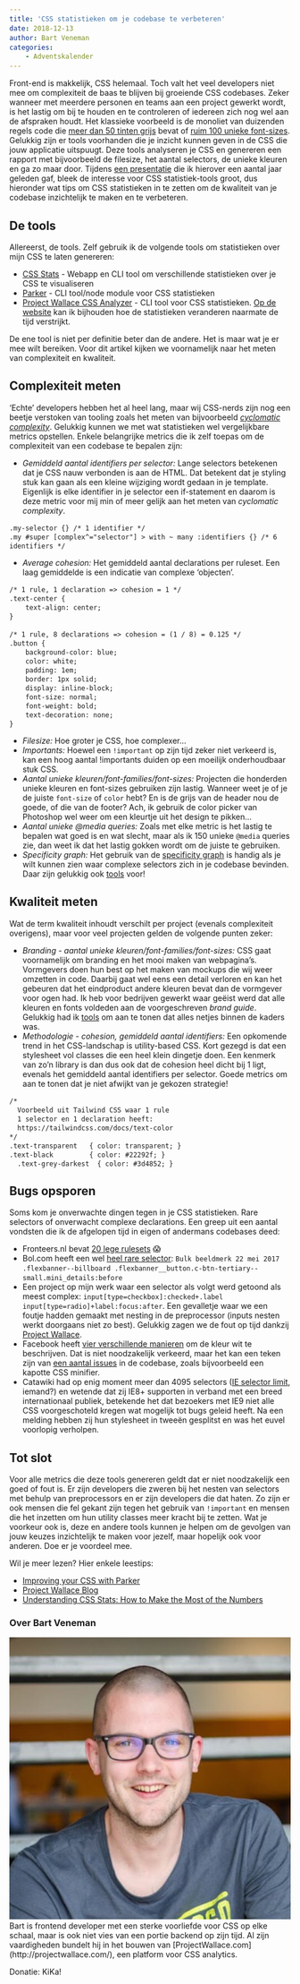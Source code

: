 ```yaml
---
title: 'CSS statistieken om je codebase te verbeteren'
date: 2018-12-13
author: Bart Veneman
categories:
    - Adventskalender
---
```


Front-end is makkelijk, CSS helemaal. Toch valt het veel developers niet mee om complexiteit de baas te blijven bij groeiende CSS codebases. Zeker wanneer met meerdere personen en teams aan een project gewerkt wordt, is het lastig om bij te houden en te controleren of iedereen zich nog wel aan de afspraken houdt. Het klassieke voorbeeld is de monoliet van duizenden regels code die [meer dan 50 tinten grijs](https://www.projectwallace.com/printdeal/drukzo/colors) bevat of [ruim 100 unieke font-sizes](https://www.projectwallace.com/teamwallace/smashing-magazine/fontsizes). Gelukkig zijn er tools voorhanden die je inzicht kunnen geven in de CSS die jouw applicatie uitspuugt. Deze tools analyseren je CSS en genereren een rapport met bijvoorbeeld de filesize, het aantal selectors, de unieke kleuren en ga zo maar door. Tijdens [een presentatie](https://codepen.io/bartveneman/pen/OPMevb) die ik hierover een aantal jaar geleden gaf, bleek de interesse voor CSS statistiek-tools groot, dus hieronder wat tips om CSS statistieken in te zetten om de kwaliteit van je codebase inzichtelijk te maken en te verbeteren.

## De tools

Allereerst, de tools. Zelf gebruik ik de volgende tools om statistieken over mijn CSS te laten genereren:

-   [CSS Stats](https://cssstats.com/) - Webapp en CLI tool om verschillende statistieken over je CSS te visualiseren
-   [Parker](https://github.com/katiefenn/parker) - CLI tool/node module voor CSS statistieken
-   [Project Wallace CSS Analyzer](https://github.com/bartveneman/wallace-cli) - CLI tool voor CSS statistieken. [Op de website](https://www.projectwallace.com/) kan ik bijhouden hoe de statistieken veranderen naarmate de tijd verstrijkt.

De ene tool is niet per definitie beter dan de andere. Het is maar wat je er mee wilt bereiken. Voor dit artikel kijken we voornamelijk naar het meten van complexiteit en kwaliteit.

## Complexiteit meten

‘Echte’ developers hebben het al heel lang, maar wij CSS-nerds zijn nog een beetje verstoken van tooling zoals het meten van bijvoorbeeld _[cyclomatic complexity](https://en.wikipedia.org/wiki/Cyclomatic_complexity)_. Gelukkig kunnen we met wat statistieken wel vergelijkbare metrics opstellen. Enkele belangrijke metrics die ik zelf toepas om de complexiteit van een codebase te bepalen zijn:

-   _Gemiddeld aantal identifiers per selector:_ Lange selectors betekenen dat je CSS nauw verbonden is aan de HTML. Dat betekent dat je styling stuk kan gaan als een kleine wijziging wordt gedaan in je template. Eigenlijk is elke identifier in je selector een if-statement en daarom is deze metric voor mij min of meer gelijk aan het meten van _cyclomatic complexity_.

```
.my-selector {} /* 1 identifier */
.my #super [complex^="selector"] > with ~ many :identifiers {} /* 6 identifiers */
```

-   _Average cohesion:_ Het gemiddeld aantal declarations per ruleset. Een laag gemiddelde is een indicatie van complexe ‘objecten’.

```
/* 1 rule, 1 declaration => cohesion = 1 */
.text-center {
    text-align: center;
}

/* 1 rule, 8 declarations => cohesion = (1 / 8) = 0.125 */
.button {
    background-color: blue;
    color: white;
    padding: 1em;
    border: 1px solid;
    display: inline-block;
    font-size: normal;
    font-weight: bold;
    text-decoration: none;
}
```

-   _Filesize:_ Hoe groter je CSS, hoe complexer…
-   _Importants:_ Hoewel een `!important` op zijn tijd zeker niet verkeerd is, kan een hoog aantal !importants duiden op een moeilijk onderhoudbaar stuk CSS.
-   _Aantal unieke kleuren/font-families/font-sizes:_ Projecten die honderden unieke kleuren en font-sizes gebruiken zijn lastig. Wanneer weet je of je de juiste `font-size` of `color` hebt? En is de grijs van de header nou de goede, of die van de footer? Ach, ik gebruik de color picker van Photoshop wel weer om een kleurtje uit het design te pikken…
-   _Aantal unieke @media queries:_ Zoals met elke metric is het lastig te bepalen wat goed is en wat slecht, maar als ik 150 unieke `@media` queries zie, dan weet ik dat het lastig gokken wordt om de juiste te gebruiken.
-   _Specificity graph:_ Het gebruik van de [specificity graph](https://csswizardry.com/2014/10/the-specificity-graph/) is handig als je wilt kunnen zien waar complexe selectors zich in je codebase bevinden. Daar zijn gelukkig ook [tools](https://isellsoap.github.io/specificity-visualizer/) voor!

## Kwaliteit meten

Wat de term kwaliteit inhoudt verschilt per project (evenals complexiteit overigens), maar voor veel projecten gelden de volgende punten zeker:

-   _Branding - aantal unieke kleuren/font-families/font-sizes:_ CSS gaat voornamelijk om branding en het mooi maken van webpagina’s. Vormgevers doen hun best op het maken van mockups die wij weer omzetten in code. Daarbij gaat wel eens een detail verloren en kan het gebeuren dat het eindproduct andere kleuren bevat dan de vormgever voor ogen had. Ik heb voor bedrijven gewerkt waar geëist werd dat alle kleuren en fonts voldeden aan de voorgeschreven _brand guide_. Gelukkig had ik [tools](https://github.com/bartveneman/gromit-cli) om aan te tonen dat alles netjes binnen de kaders was.
-   _Methodologie - cohesion, gemiddeld aantal identifiers:_ Een opkomende trend in het CSS-landschap is utility-based CSS. Kort gezegd is dat een stylesheet vol classes die een heel klein dingetje doen. Een kenmerk van zo’n library is dan dus ook dat de cohesion heel dicht bij 1 ligt, evenals het gemiddeld aantal identifiers per selector. Goede metrics om aan te tonen dat je niet afwijkt van je gekozen strategie!

```
/*
  Voorbeeld uit Tailwind CSS waar 1 rule
  1 selector en 1 declaration heeft:
  https://tailwindcss.com/docs/text-color
*/
.text-transparent   { color: transparent; }
.text-black         { color: #22292f; }
  .text-grey-darkest  { color: #3d4852; }
```

## Bugs opsporen

Soms kom je onverwachte dingen tegen in je CSS statistieken. Rare selectors of onverwacht complexe declarations. Een greep uit een aantal vondsten die ik de afgelopen tijd in eigen of andermans codebases deed:

-   Fronteers.nl bevat [20 lege rulesets](https://www.projectwallace.com/bartveneman/fronteers/stylesheet) 😱
-   Bol.com heeft een wel [heel rare selector](https://www.projectwallace.com/bartveneman/bolcom/selectors): `Bulk beeldmerk 22 mei 2017 .flexbanner--billboard .flexbanner__button.c-btn-tertiary--small.mini_details:before`
-   Een project op mijn werk waar een selector als volgt werd getoond als meest complex: `input[type=checkbox]:checked+.label input[type=radio]+label:focus:after`. Een gevalletje waar we een foutje hadden gemaakt met nesting in de preprocessor (inputs nesten werkt doorgaans niet zo best). Gelukkig zagen we de fout op tijd dankzij [Project Wallace](https://www.projectwallace.com/adwise/sportdirect/imports/20181001090916777#selectors.identifiers.top).
-   Facebook heeft [vier verschillende manieren](https://www.projectwallace.com/teamwallace/facebookcom/colors#duplicate:%23fff) om de kleur wit te beschrijven. Dat is niet noodzakelijk verkeerd, maar het kan een teken zijn van [een aantal issues](https://www.projectwallace.com/blog/detecting-color-aliases/) in de codebase, zoals bijvoorbeeld een kapotte CSS minifier.
-   Catawiki had op enig moment meer dan 4095 selectors ([IE selector limit](https://stackoverflow.com/a/9906889), iemand?) en wetende dat zij IE8+ supporten in verband met een breed internationaal publiek, betekende het dat bezoekers met IE9 niet alle CSS voorgeschoteld kregen wat mogelijk tot bugs geleid heeft. Na een melding hebben zij hun stylesheet in tweeën gesplitst en was het euvel voorlopig verholpen.

## Tot slot

Voor alle metrics die deze tools genereren geldt dat er niet noodzakelijk een goed of fout is. Er zijn developers die zweren bij het nesten van selectors met behulp van preprocessors en er zijn developers die dat haten. Zo zijn er ook mensen die fel gekant zijn tegen het gebruik van `!important` en mensen die het inzetten om hun utility classes meer kracht bij te zetten. Wat je voorkeur ook is, deze en andere tools kunnen je helpen om de gevolgen van jouw keuzes inzichtelijk te maken voor jezelf, maar hopelijk ook voor anderen. Doe er je voordeel mee.

Wil je meer lezen? Hier enkele leestips:

-   [Improving your CSS with Parker](https://csswizardry.com/2016/06/improving-your-css-with-parker/)
-   [Project Wallace Blog](https://www.projectwalace.com/blog)
-   [Understanding CSS Stats: How to Make the Most of the Numbers](https://webdesign.tutsplus.com/tutorials/understanding-css-stats-how-to-make-the-most-of-the-numbers--cms-22756)

### Over Bart Veneman

<img src="/_img/adventskalender/bart.jpeg" alt="Foto van bart" class="floating-portrait">
Bart is frontend developer met een sterke voorliefde voor CSS op elke schaal, maar is ook niet vies van een portie backend op zijn tijd. Al zijn vaardigheden bundelt hij in het bouwen van [ProjectWallace.com](http://projectwallace.com/), een platform voor CSS analytics.

Donatie: KiKa!
